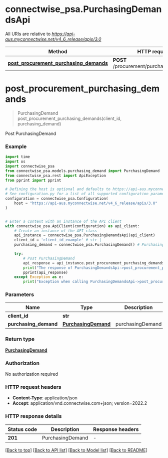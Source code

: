 # connectwise_psa.PurchasingDemandsApi

All URIs are relative to *https://api-aus.myconnectwise.net/v4_6_release/apis/3.0*

Method | HTTP request | Description
------------- | ------------- | -------------
[**post_procurement_purchasing_demands**](PurchasingDemandsApi.md#post_procurement_purchasing_demands) | **POST** /procurement/purchasingDemands | Post PurchasingDemand


# **post_procurement_purchasing_demands**
> PurchasingDemand post_procurement_purchasing_demands(client_id, purchasing_demand)

Post PurchasingDemand

### Example

```python
import time
import os
import connectwise_psa
from connectwise_psa.models.purchasing_demand import PurchasingDemand
from connectwise_psa.rest import ApiException
from pprint import pprint

# Defining the host is optional and defaults to https://api-aus.myconnectwise.net/v4_6_release/apis/3.0
# See configuration.py for a list of all supported configuration parameters.
configuration = connectwise_psa.Configuration(
    host = "https://api-aus.myconnectwise.net/v4_6_release/apis/3.0"
)


# Enter a context with an instance of the API client
with connectwise_psa.ApiClient(configuration) as api_client:
    # Create an instance of the API class
    api_instance = connectwise_psa.PurchasingDemandsApi(api_client)
    client_id = 'client_id_example' # str | 
    purchasing_demand = connectwise_psa.PurchasingDemand() # PurchasingDemand | purchasingDemand

    try:
        # Post PurchasingDemand
        api_response = api_instance.post_procurement_purchasing_demands(client_id, purchasing_demand)
        print("The response of PurchasingDemandsApi->post_procurement_purchasing_demands:\n")
        pprint(api_response)
    except Exception as e:
        print("Exception when calling PurchasingDemandsApi->post_procurement_purchasing_demands: %s\n" % e)
```



### Parameters

Name | Type | Description  | Notes
------------- | ------------- | ------------- | -------------
 **client_id** | **str**|  | 
 **purchasing_demand** | [**PurchasingDemand**](PurchasingDemand.md)| purchasingDemand | 

### Return type

[**PurchasingDemand**](PurchasingDemand.md)

### Authorization

No authorization required

### HTTP request headers

 - **Content-Type**: application/json
 - **Accept**: application/vnd.connectwise.com+json; version=2022.2

### HTTP response details
| Status code | Description | Response headers |
|-------------|-------------|------------------|
**201** | PurchasingDemand |  -  |

[[Back to top]](#) [[Back to API list]](../README.md#documentation-for-api-endpoints) [[Back to Model list]](../README.md#documentation-for-models) [[Back to README]](../README.md)

